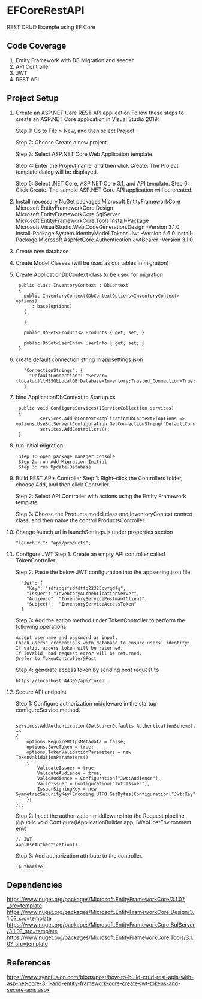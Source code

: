 


# EFCoreRestAPI

REST CRUD Example using EF Core

## Code Coverage
1. Entity Framework with DB Migration and seeder
2. API Controller
3. JWT
4. REST API

## Project Setup
1. Create an ASP.NET Core REST API application
	Follow these steps to create an ASP.NET Core application in Visual Studio 2019:

	Step 1: Go to File > New, and then select Project.

	Step 2: Choose Create a new project.

	Step 3: Select ASP.NET Core Web Application template.

	Step 4:  Enter the Project name, and then click Create. The Project template dialog will be displayed.

	Step 5: Select .NET Core, ASP.NET Core 3.1, and API template.
	Step 6: Click Create. The sample ASP.NET Core API application will be created.
	
2. Install necessary NuGet packages
	Microsoft.EntityFrameworkCore
	Microsoft.EntityFrameworkCore.Design
	Microsoft.EntityFrameworkCore.SqlServer
	Microsoft.EntityFrameworkCore.Tools
	Install-Package Microsoft.VisualStudio.Web.CodeGeneration.Design -Version 3.1.0
	Install-Package System.IdentityModel.Tokens.Jwt -Version 5.6.0
	Install-Package Microsoft.AspNetCore.Authentication.JwtBearer -Version 3.1.0

3. Create new database
4. Create Model Classes (will be used as our tables in migration)
5. Create ApplicationDbContext class to be used for migration

	    public class InventoryContext : DbContext
	    {
	      public InventoryContext(DbContextOptions<InventoryContext> options)
	         : base(options)
	      {

	      }

	      public DbSet<Products> Products { get; set; }

	      public DbSet<UserInfo> UserInfo { get; set; }
	    }
6. create default connection string in appsettings.json
  
		  "ConnectionStrings": {
		    "DefaultConnection": "Server=(localdb)\\MSSQLLocalDB;Database=Inventory;Trusted_Connection=True;MultipleActiveResultSets=true"
		  }
7. bind ApplicationDbContext to Startup.cs
	
		public void ConfigureServices(IServiceCollection services)
		{
				services.AddDbContext<ApplicationDbContext>(options => options.UseSqlServer(Configuration.GetConnectionString("DefaultConnection")));
				services.AddControllers();
		}
	
7. run initial migration
		
		Step 1: open package manager console
		Step 2: run Add-Migration Initial
		Step 3: run Update-Database
	
9. Build REST APIs Controller
	Step 1: Right–click the Controllers folder, choose Add, and then click Controller.

	Step 2: Select API Controller with actions using the Entity Framework template.

	Step 3: Choose the Products model class and InventoryContext context class, and then name the control ProductsController.
	
10. Change launch url in launchSettings.js under properties section
	
		"launchUrl": "api/products",
	
11. Configure JWT
	Step 1: Create an empty API controller called TokenController.

	Step 2: Paste the below JWT configuration into the appsetting.json file.
		
		  "Jwt": {
			"Key": "sdfsdgsfsdfdffg22323cvfgdfg",
			"Issuer": "InventoryAuthenticationServer",
			"Audience": "InventoryServicePostmantClient",
			"Subject":  "InventoryServiceAccessToken"
		  }
	  
	Step 3: Add the action method under TokenController to perform the following operations:

		Accept username and password as input.
		Check users’ credentials with database to ensure users’ identity:
		If valid, access token will be returned.
		If invalid, bad request error will be returned.
		@refer to TokenController@Post
	
	Step 4: generate access token by sending post request to 

		https://localhost:44305/api/token.
	
12. Secure API endpoint

	Step 1: Configure authorization middleware in the startup configureService method.
	
		 services.AddAuthentication(JwtBearerDefaults.AuthenticationScheme).AddJwtBearer(options =>
		{
			options.RequireHttpsMetadata = false;
			options.SaveToken = true;
			options.TokenValidationParameters = new TokenValidationParameters()
			{
				ValidateIssuer = true,
				ValidateAudience = true,
				ValidAudience = Configuration["Jwt:Audience"],
				ValidIssuer = Configuration["Jwt:Issuer"],
				IssuerSigningKey = new SymmetricSecurityKey(Encoding.UTF8.GetBytes(Configuration["Jwt:Key"]))
			};
		});
		
	Step 2: Inject the authorization middleware into the Request pipeline @public void Configure(IApplicationBuilder app, IWebHostEnvironment env)
	
		// JWT
        app.UseAuthentication();
		
	Step 3: Add authorization attribute to the controller.
	
		[Authorize]

## Dependencies
https://www.nuget.org/packages/Microsoft.EntityFrameworkCore/3.1.0?_src=template
https://www.nuget.org/packages/Microsoft.EntityFrameworkCore.Design/3.1.0?_src=template
https://www.nuget.org/packages/Microsoft.EntityFrameworkCore.SqlServer/3.1.0?_src=template
https://www.nuget.org/packages/Microsoft.EntityFrameworkCore.Tools/3.1.0?_src=template

## References
https://www.syncfusion.com/blogs/post/how-to-build-crud-rest-apis-with-asp-net-core-3-1-and-entity-framework-core-create-jwt-tokens-and-secure-apis.aspx
